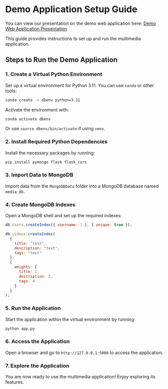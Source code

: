 # Demo Application Setup Guide

You can view our presentation on the demo web application here: [Demo Web Application Presentation](https://drive.google.com/file/d/1-DkyXQV3NtIRYqa2Nh1B90WnOodSRHWT/view?usp=sharing)

This guide provides instructions to set up and run the multimedia application.

## Steps to Run the Demo Application

### 1. Create a Virtual Python Environment
   Set up a virtual environment for Python 3.11. You can use `conda` or other tools:
   ```bash
   conda create -n dbenv python=3.11
   ```
   Activate the environment with:
   ```bash
   conda activate dbenv
   ```
   Or use `source dbenv/bin/activate` if using `venv`.

### 2. Install Required Python Dependencies
   Install the necessary packages by running:
   ```bash
   pip install pymongo flask flask_cors
   ```

### 3. Import Data to MongoDB
   Import data from the `MongoDBData` folder into a MongoDB database named `media_db`.

### 4. Create MongoDB Indexes
   Open a MongoDB shell and set up the required indexes:
   ```javascript
   db.Users.createIndex({ username: 1 }, { unique: true });
   
   db.videos.createIndex(
     {
       title: "text",
       description: "text",
       tags: "text"
     },
     {
       weights: {
         title: 1,
         description: 2,
         tags: 4
       }
     }
   );
   ```

### 5. Run the Application
   Start the application within the virtual environment by running:
   ```bash
   python app.py
   ```

### 6. Access the Application
   Open a browser and go to `http://127.0.0.1:5000` to access the application.

### 7. Explore the Application
   You are now ready to use the multimedia application! Enjoy exploring its features.
